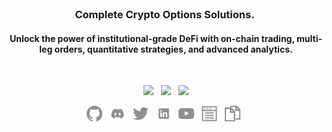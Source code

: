 <br>

<h3 align="center">Complete Crypto Options Solutions.&nbsp;</h3>
<h4 align="center">Unlock the power of institutional-grade DeFi with on-chain trading, multi-leg orders, quantitative strategies, and advanced analytics.</h4>

<br>

<p align="center">
	<a href="https://twitter.com/DevolNetwork"><img src="https://img.shields.io/badge/Twitter-Follow_us-1d9bf0.svg?style=flat-square"></a>
	&nbsp;
	<a href="https://www.linkedin.com/company/devol-network/"><img src="https://img.shields.io/badge/Linkedin-Connect_with_us-0a66c2.svg?style=flat-square"></a>
	&nbsp;
	<a href="mailto:info@devol.network"><img src="https://img.shields.io/badge/Email-Get_in_contact-blue?style=flat-square"></a>
</p>

<p align="center">
	<a href="https://github.com/DeVol-Network"><img height="25" src="/img/social/github.svg" alt="Github"></a>
	&nbsp;
	<a href="https://discord.com/invite/R8Xz8AGvrb"><img height="25" src="/img/social/discord.svg" alt="Discord"></a>
	&nbsp;
	<a href="https://twitter.com/DevolNetwork"><img height="25" src="/img/social/twitter.svg" alt="Twitter"></a>
	&nbsp;
	<a href="https://www.linkedin.com/company/devol-network/"><img height="25" src="/img/social/linkedin.svg" alt="LinkedIn"></a>
	&nbsp;
	<a href="https://www.youtube.com/@DeVolNetwork"><img height="25" src="/img/social/youtube.svg" alt="Youtube"></a>
	&nbsp;
	<a href="https://blog.devol.network/"><img height="25" src="/img/social/blog.svg" alt="Blog"></a>
	&nbsp;
	<a href="https://docs.devol.network/"><img height="25" src="/img/social/docs.svg" alt="Docs"></a>
	&nbsp;
</p>
